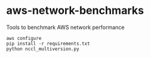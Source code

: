 # aws-network-benchmarks
Tools to benchmark AWS network performance

```
aws configure
pip install -r requirements.txt
python nccl_multiversion.py
```
